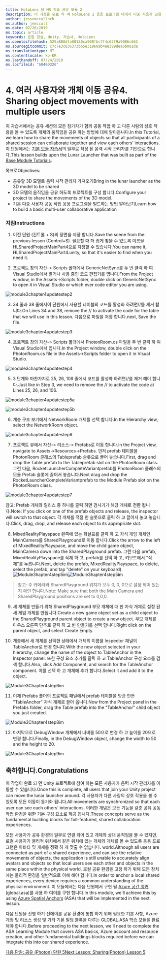 ```yaml
---
title: HoloLens 용 MR 학습 공유 모듈 2
description: 이 과정을 완료 하 여 HoloLens 2 응용 프로그램 내에서 다중 사용자 공유 환경을 구현 하는 방법을 알아보세요.
author: jessemcculloch
ms.author: jemccull
ms.date: 02/26/2019
ms.topic: article
keywords: 혼합 현실, Unity, 자습서, HoloLens
ms.openlocfilehash: 529a888dfa00180ca908fbc7f4c62f9a9086c661
ms.sourcegitcommit: c7c7e3c836373b65e319609b4e8389dea6b081de
ms.translationtype: MT
ms.contentlocale: ko-KR
ms.lasthandoff: 07/24/2019
ms.locfileid: "68460326"
---
```

# <a name="4-sharing-object-movements-with-multiple-users"></a><span data-ttu-id="2b95d-104">4. 여러 사용자와 개체 이동 공유</span><span class="sxs-lookup"><span data-stu-id="2b95d-104">4. Sharing object movements with multiple users</span></span>

<span data-ttu-id="2b95d-105">이 자습서에서는 공유 세션의 모든 참가자가 함께 공동 작업 하 고 다른 사람의 상호 작용을 볼 수 있도록 개체의 움직임을 공유 하는 방법에 대해 알아봅니다.</span><span class="sxs-lookup"><span data-stu-id="2b95d-105">In this Tutorial, we learn how to share the movements of objects so that all participants of a shared session can collaborate together and view each others' interactions.</span></span> <span data-ttu-id="2b95d-106">이 단원에서는 [기본 모듈 자습서](mrlearning-base.md)의 일부로 작성 된 음력 시작 관리자를 기반으로 합니다.</span><span class="sxs-lookup"><span data-stu-id="2b95d-106">This lesson builds upon the Lunar Launcher that was built as part of the [Base Module Tutorials](mrlearning-base.md).</span></span>

<span data-ttu-id="2b95d-107">목표로</span><span class="sxs-lookup"><span data-stu-id="2b95d-107">Objectives:</span></span>

- <span data-ttu-id="2b95d-108">공유할 3D 모델로 음력 시작 관리자 가져오기</span><span class="sxs-lookup"><span data-stu-id="2b95d-108">Bring in the lunar launcher as the 3D model to be shared</span></span>
- <span data-ttu-id="2b95d-109">3D 모델의 움직임을 공유 하도록 프로젝트를 구성 합니다.</span><span class="sxs-lookup"><span data-stu-id="2b95d-109">Configure your project to share the movements of the 3D model.</span></span>
- <span data-ttu-id="2b95d-110">기본 다중 사용자 공동 작업 응용 프로그램을 빌드하는 방법 알아보기</span><span class="sxs-lookup"><span data-stu-id="2b95d-110">Learn how to build a basic multi-user collaborative application</span></span>

### <a name="instructions"></a><span data-ttu-id="2b95d-111">지침</span><span class="sxs-lookup"><span data-stu-id="2b95d-111">Instructions</span></span>


1. <span data-ttu-id="2b95d-112">이전 단원 (컨트롤 + S)의 장면을 저장 합니다.</span><span class="sxs-lookup"><span data-stu-id="2b95d-112">Save the scene from the previous lesson (Control+S).</span></span> <span data-ttu-id="2b95d-113">필요할 때 더 쉽게 찾을 수 있도록 이름을 HLSharedProjectMainPart4으로 지정할 수 있습니다.</span><span class="sxs-lookup"><span data-stu-id="2b95d-113">You can name it, HLSharedProjectMainPart4.unity, so that it's easier to find when you need it.</span></span>

2. <span data-ttu-id="2b95d-114">프로젝트 창의 자산-> Scripts 폴더에서 GenericNetSync를 두 번 클릭 하 여 Visual Studio에서 열거나 사용 중인 코드 편집기를 엽니다.</span><span class="sxs-lookup"><span data-stu-id="2b95d-114">From the Project window, in the Assets->Scripts folder, double click on GenericNetSync to open it in Visual Studio or which ever code editor you are using.</span></span>  

![module3chapter4updatestep2](images/module3chapter4updatestep2.png)

3. <span data-ttu-id="2b95d-116">34 줄과 38 줄에서이 단원에서 사용할 테이블의 코드를 활성화 하려면//를 제거 합니다.</span><span class="sxs-lookup"><span data-stu-id="2b95d-116">On Lines 34 and 38, remove the // to activate the code for the table that we will use in this lesson.</span></span> <span data-ttu-id="2b95d-117">다음으로 파일을 저장 합니다.</span><span class="sxs-lookup"><span data-stu-id="2b95d-117">next, Save the file.</span></span> 

![module3chapter4updatestep3](images/module3chapter4updatestep3.png)

4. <span data-ttu-id="2b95d-119">프로젝트 창의 자산-> Scripts 폴더에서 PhotonRoom.cs 파일을 두 번 클릭 하 여 Visual Studio에서 엽니다.</span><span class="sxs-lookup"><span data-stu-id="2b95d-119">In the Project window, double click on the PhotonRoom.cs file in the Assets->Scripts folder to open it in Visual Studio.</span></span> 

![module3chapter4updatestep4](images/module3chapter4updatestep4.png)

5. <span data-ttu-id="2b95d-121">3 단계와 마찬가지로 25, 26, 106 줄에서 코드를 활성화 하려면//를 제거 해야 합니다.</span><span class="sxs-lookup"><span data-stu-id="2b95d-121">Just like in Step 3, we need to remove the // to activate the code at Lines 25, 26, and 106.</span></span>

![module3chapter4updatestep5a](images/module3chapter4updatestep5a.png) 

![module3chapter4updatestep5b](images/module3chapter4updatestep5b.png)

6. <span data-ttu-id="2b95d-124">계층 구조 보기에서 NetworkRoom 개체를 선택 합니다.</span><span class="sxs-lookup"><span data-stu-id="2b95d-124">In the Hierarchy view, select the NetworkRoom object.</span></span>

![module3chapter4updatestep6](images/module3chapter4updatestep6.png)

7. <span data-ttu-id="2b95d-126">프로젝트 뷰에서 자산-> 리소스-> Prefabs로 이동 합니다.</span><span class="sxs-lookup"><span data-stu-id="2b95d-126">In the Project view, navigate to Assets->Resources->Prefabs.</span></span> <span data-ttu-id="2b95d-127">먼저 prefab 테이블을 PhotonRoom 클래스의 Tableprefab 슬롯으로 끌어 놓습니다.</span><span class="sxs-lookup"><span data-stu-id="2b95d-127">First, drag and drop the Table prefab to the Tableprefab slot on the PhotonRoom class.</span></span> <span data-ttu-id="2b95d-128">그런 다음, RocketLauncherCompleteVariantprefab를 PhotonRoom 클래스의 모듈 Prefab 슬롯에 끌어서 놓습니다.</span><span class="sxs-lookup"><span data-stu-id="2b95d-128">Next drag and drop the RocketLauncherCompleteVariantprefab to the Module Prefab slot on the PhotonRoom class.</span></span>

![module3chapter4updatestep7](images/module3chapter4updatestep7.png)

   <span data-ttu-id="2b95d-130">참고: Prefab 개체와 릴리스 중 하나를 클릭 하면 검사기가 해당 개체로 전환 됩니다.</span><span class="sxs-lookup"><span data-stu-id="2b95d-130">Note: If you click on one of the prefab objects and release, the inspector will switch to that object.</span></span> <span data-ttu-id="2b95d-131">각 개체를 적절 한 슬롯으로 클릭 하 고 끌어서 놓고 놓습니다.</span><span class="sxs-lookup"><span data-stu-id="2b95d-131">Click, drag, drop, and release each object to its appropriate slot.</span></span>

8. <span data-ttu-id="2b95d-132">MixedRealityPlayspace 왼쪽에 있는 화살표를 클릭 하 고 자식 게임 개체인 MainCamera를 SharedPlayground로 이동 합니다.</span><span class="sxs-lookup"><span data-stu-id="2b95d-132">Click the arrow to the left of MixedRealityPlayspace, and move the child game object, MainCamera down into the SharedPlayground prefab.</span></span> <span data-ttu-id="2b95d-133">그런 다음 prefab, MixedRealityPlayspace를 삭제 하 고, prefab를 선택 하 고, 키보드에서 "삭제"를 누릅니다.</span><span class="sxs-lookup"><span data-stu-id="2b95d-133">Next, delete the prefab, MixedRealityPlayspace, to delete, select the prefab, and tap "delete" on your keyboard).</span></span>
<span data-ttu-id="2b95d-134">![Module3hapter4step5im](images/module3chapter4step5im.PNG)</span><span class="sxs-lookup"><span data-stu-id="2b95d-134">![Module3hapter4step5im](images/module3chapter4step5im.PNG)</span></span>

><span data-ttu-id="2b95d-135">참고:  주 카메라와 SharedPlayground 위치가 모두 0, 0, 0으로 설정 되어 있는지 확인 합니다.</span><span class="sxs-lookup"><span data-stu-id="2b95d-135">Note:  Make sure that both the Main Camera and SharedPlayground positions are set to 0,0,0.</span></span>
>

9. <span data-ttu-id="2b95d-136">새 개체를 만들기 위해 SharedPlayground 부모 개체에 대 한 자식 개체로 설정 된 새 게임 개체를 만듭니다.</span><span class="sxs-lookup"><span data-stu-id="2b95d-136">Create a new game object set as a child object to the SharedPlayground parent object to create a new object.</span></span> <span data-ttu-id="2b95d-137">부모 개체를 마우스 오른쪽 단추로 클릭 하 고 빈 만들기를 선택 합니다.</span><span class="sxs-lookup"><span data-stu-id="2b95d-137">Right click on the parent object, and select Create Empty.</span></span> 

10. <span data-ttu-id="2b95d-138">계층에서 새 개체를 선택한 상태에서 개체의 이름을 Inspector 패널의 TableAnchor로 변경 합니다.</span><span class="sxs-lookup"><span data-stu-id="2b95d-138">With the new object selected in your hierarchy, change the name of the object to TableAnchor in the Inspector panel.</span></span> <span data-ttu-id="2b95d-139">또한 구성 요소 추가를 클릭 하 고 TableAnchor 구성 요소를 검색 합니다.</span><span class="sxs-lookup"><span data-stu-id="2b95d-139">Also, click Add Component, and search for the TableAnchor component.</span></span> <span data-ttu-id="2b95d-140">이를 선택 하 고 개체에 추가 합니다.</span><span class="sxs-lookup"><span data-stu-id="2b95d-140">Select it and add it to the object.</span></span> 

![Module3Chapter4step6im](images/module3chapter4step7im.PNG)

11. <span data-ttu-id="2b95d-142">이제 Prefabs 폴더의 프로젝트 패널에서 prefab 테이블을 방금 만든 "TableAnchor" 자식 개체로 끌어 옵니다.</span><span class="sxs-lookup"><span data-stu-id="2b95d-142">Now from the Project panel in the Prefabs folder, drag the Table prefab into the "TableAnchor" child object you just created.</span></span>

![Module3Chapter4step8im](images/module3chapter4step8im.PNG)

12. <span data-ttu-id="2b95d-144">마지막으로 DebugWindow 개체에서 너비를 50으로 변경 하 고 높이를 20으로 변경 합니다.</span><span class="sxs-lookup"><span data-stu-id="2b95d-144">Finally, in the DebugWindow object, change the width to 50 and the height to 20.</span></span>

![Module3Chapter4step9im](images/module3chapter4step11im.PNG)

## <a name="congratulations"></a><span data-ttu-id="2b95d-146">축하합니다.</span><span class="sxs-lookup"><span data-stu-id="2b95d-146">Congratulations</span></span>


<span data-ttu-id="2b95d-147">이 작업이 완료 되 면 Unity 프로젝트에 참여 하는 모든 사용자가 음력 시작 관리자를 이동할 수 있습니다.</span><span class="sxs-lookup"><span data-stu-id="2b95d-147">Once this is complete, all users that join your Unity project can move the lunar launcher around.</span></span> <span data-ttu-id="2b95d-148">각 사용자가 다른 사람의 상호 작용을 볼 수 있도록 모든 이동이 동기화 됩니다.</span><span class="sxs-lookup"><span data-stu-id="2b95d-148">All movements are synchronized so that each user can see each others' interactions.</span></span> <span data-ttu-id="2b95d-149">이러한 개념은 모든 기능을 갖춘 공유 공동 작업 환경을 위한 기본 구성 요소로 제공 됩니다.</span><span class="sxs-lookup"><span data-stu-id="2b95d-149">These concepts serve as the fundamental building blocks for full-featured, shared collaboration experiences.</span></span> 

<span data-ttu-id="2b95d-150">모든 사용자가 공유 환경의 일부로 연결 되어 있고 개체의 상대 움직임을 볼 수 있지만, 로컬 사용자가 물리적 위치에서 같은 위치에 있는 개체와 개체를 볼 수 있도록 응용 프로그램은 아바타 및 개체를 정확 하 게 맞출 수 없습니다. world.</span><span class="sxs-lookup"><span data-stu-id="2b95d-150">Although all users are connected as part of a shared experience, and can see the relative movements of objects, the application is still unable to accurately align avatars and objects so that local users see each other and objects in the same place within the physical world.</span></span> <span data-ttu-id="2b95d-151">로컬 공유 환경을 고정 하기 위해 모든 장치에는 물리적 환경을 일반적으로 이해 해야 합니다.</span><span class="sxs-lookup"><span data-stu-id="2b95d-151">In order to anchor a local shared experiences, every device requires a common understanding of the physical environment.</span></span> <span data-ttu-id="2b95d-152">이 모듈에서는 다음 단원에서 구현 될 [Azure 공간 앵커](<https://azure.microsoft.com/en-us/services/spatial-anchors/>) (global.asa)를 사용 하 여이를 구현 합니다.</span><span class="sxs-lookup"><span data-stu-id="2b95d-152">In this module, we'll achieve this by using [Azure Spatial Anchors](<https://azure.microsoft.com/en-us/services/spatial-anchors/>) (ASA) that will be implemented in the next lesson.</span></span>

<span data-ttu-id="2b95d-153">다음 단원을 진행 하기 전에이를 공유 환경에 통합 하기 위해 필요한 기본 사항, Azure 계정 및 리소스 생성 및 기타 기본 빌딩 블록을 다루는 GLOBAL.ASA 학습 모듈을 완료 해야 합니다.</span><span class="sxs-lookup"><span data-stu-id="2b95d-153">Before proceeding to the next lesson, we'll need to complete the ASA Learning Module that covers ASA basics, Azure account and resource creation, and other fundamental buildings blocks required before we can integrate this into our shared experience.</span></span>

<span data-ttu-id="2b95d-154">[다음 단원: 공유 (Photon) 단원 5](mrlearning-sharing(photon)-ch5.md)</span><span class="sxs-lookup"><span data-stu-id="2b95d-154">[Next Lesson: Sharing(Photon) Lesson 5](mrlearning-sharing(photon)-ch5.md)</span></span>

